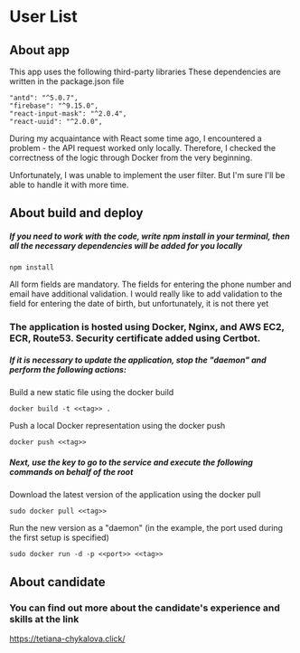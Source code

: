 # User List

## About app

This app uses the following third-party libraries These dependencies are written in the package.json file

    "antd": "^5.0.7",
    "firebase": "^9.15.0",
    "react-input-mask": "^2.0.4",
    "react-uuid": "^2.0.0",
    
During my acquaintance with React some time ago, I encountered a problem - the API request worked only locally. Therefore, I checked the correctness of the logic through Docker from the very beginning.

Unfortunately, I was unable to implement the user filter. But I'm sure I'll be able to handle it with more time.

## About build and deploy

##### If you need to work with the code, write npm install in your terminal, then all the necessary dependencies will be added for you locally

    npm install

All form fields are mandatory. The fields for entering the phone number and email have additional validation. I would really like to add validation to the field for entering the date of birth, but unfortunately, it is not there yet

### The application is hosted using Docker, Nginx, and AWS EC2, ECR, Route53. Security certificate added using Certbot.
##### If it is necessary to update the application, stop the "daemon" and perform the following actions:

Build a new static file using the docker build

    docker build -t <<tag>> .
    
Push a local Docker representation using the docker push

    docker push <<tag>>

##### Next, use the key to go to the service and execute the following commands on behalf of the root

Download the latest version of the application using the docker pull

    sudo docker pull <<tag>>

Run the new version as a "daemon" (in the example, the port used during the first setup is specified)

    sudo docker run -d -p <<port>> <<tag>>
    
## About candidate
### You can find out more about the candidate's experience and skills at the link
https://tetiana-chykalova.click/
